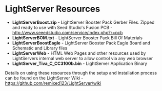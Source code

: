 # LightServer Resources

* **LightServerBoost.zip** - LightServer Booster Pack Gerber Files. Zipped and ready to use with Seed Studio's Fusion PCB - http://www.seeedstudio.com/service/index.php?r=pcb
* **LightServerBOM.txt** - LightServer Booster Pack Bill Of Materials
* **LightServerBoostEagle** - LightServer Booster Pack Eagle Board and Schematic and Library files
* **LightServerWeb** - HTML Web Pages and other resources used by LightServers internal web server to allow control via any web browser
* **LightServer_Tiva_C_CC3100b.bin** - LightServer Application Binary

Details on using these resources through the setup and installation process can be found on the LightServer Wiki - https://github.com/remixed123/LightServer/wiki

